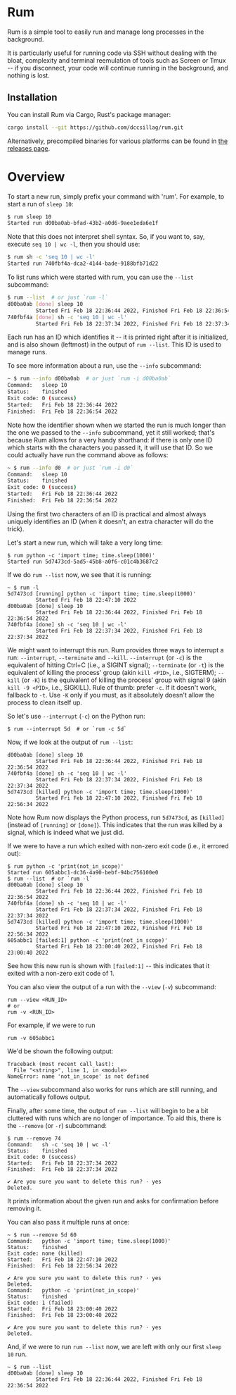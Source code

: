 # Rum

Rum is a simple tool to easily run and manage long processes in the background.
<!-- TODO more intro text? -->

It is particularly useful for running code via SSH without dealing with the bloat, complexity and terminal reemulation of tools such as Screen or Tmux -- if you disconnect, your code will continue running in the background, and nothing is lost.

## Installation

You can install Rum via Cargo, Rust's package manager:

```sh
cargo install --git https://github.com/dccsillag/rum.git
```

Alternatively, precompiled binaries for various platforms can be found in [the releases page](https://github.com/dccsillag/rum/releases/latest).

# Overview

To start a new run, simply prefix your command with 'rum'. For example, to start a run of `sleep 10`:

```sh
$ rum sleep 10
Started run d00ba0ab-bfad-43b2-a0d6-9aee1eda6e1f
```

Note that this does not interpret shell syntax. So, if you want to, say, execute `seq 10 | wc -l`, then you should use:

```sh
$ rum sh -c 'seq 10 | wc -l'
Started run 740fbf4a-dca2-4144-bade-9188bfb71d22
```

To list runs which were started with rum, you can use the `--list` subcommand:

```sh
$ rum --list  # or just `rum -l`
d00ba0ab [done] sleep 10
         Started Fri Feb 18 22:36:44 2022, Finished Fri Feb 18 22:36:54 2022
740fbf4a [done] sh -c 'seq 10 | wc -l'
         Started Fri Feb 18 22:37:34 2022, Finished Fri Feb 18 22:37:34 2022
```

Each run has an ID which identifies it -- it is printed right after it is initialized, and is also shown (leftmost) in the output of `rum --list`.
This ID is used to manage runs.

To see more information about a run, use the `--info` subcommand:

```sh
~ $ rum --info d00ba0ab  # or just `rum -i d00ba0ab`
Command:   sleep 10
Status:    finished
Exit code: 0 (success)
Started:   Fri Feb 18 22:36:44 2022
Finished:  Fri Feb 18 22:36:54 2022
```

Note how the identifier shown when we started the run is much longer than the one we passed to the `--info` subcommand, yet it still worked; that's because Rum allows for a very handy shorthand: if there is only one ID which starts with the characters you passed it, it will use that ID. So we could actually have run the command above as follows:

```sh
~ $ rum --info d0  # or just `rum -i d0`
Command:   sleep 10
Status:    finished
Exit code: 0 (success)
Started:   Fri Feb 18 22:36:44 2022
Finished:  Fri Feb 18 22:36:54 2022
```

Using the first two characters of an ID is practical and almost always uniquely identifies an ID (when it doesn't, an extra character will do the trick).

Let's start a new run, which will take a very long time:

```
$ rum python -c 'import time; time.sleep(1000)'
Started run 5d7473cd-5ad5-45b8-a0f6-c01c4b3687c2
```

If we do `rum --list` now, we see that it is running:

```
~ $ rum -l
5d7473cd [running] python -c 'import time; time.sleep(1000)'
         Started Fri Feb 18 22:47:10 2022
d00ba0ab [done] sleep 10
         Started Fri Feb 18 22:36:44 2022, Finished Fri Feb 18 22:36:54 2022
740fbf4a [done] sh -c 'seq 10 | wc -l'
         Started Fri Feb 18 22:37:34 2022, Finished Fri Feb 18 22:37:34 2022
```

We might want to interrupt this run.
Rum provides three ways to interrupt a run: `--interrupt`, `--terminate` and `--kill`. `--interrupt` (or `-c`) is the equivalent of hitting Ctrl+C (i.e., a SIGINT signal); `--terminate` (or `-t`) is the equivalent of killing the process' group (akin `kill <PID>`, i.e., SIGTERM); `--kill` (or `-K`) is the equivalent of killing the process' group with signal 9 (akin `kill -9 <PID>`, i.e., SIGKILL).
Rule of thumb: prefer `-c`. If it doesn't work, fallback to `-t`. Use `-K` only if you must, as it absolutely doesn't allow the process to clean itself up.

So let's use `--interrupt` (`-c`) on the Python run:

```
$ rum --interrupt 5d  # or `rum -c 5d`
```

Now, if we look at the output of `rum --list`:

```
d00ba0ab [done] sleep 10
         Started Fri Feb 18 22:36:44 2022, Finished Fri Feb 18 22:36:54 2022
740fbf4a [done] sh -c 'seq 10 | wc -l'
         Started Fri Feb 18 22:37:34 2022, Finished Fri Feb 18 22:37:34 2022
5d7473cd [killed] python -c 'import time; time.sleep(1000)'
         Started Fri Feb 18 22:47:10 2022, Finished Fri Feb 18 22:56:34 2022
```

Note how Rum now displays the Python process, run `5d7473cd`, as `[killed]` (instead of `[running]` or `[done]`). This indicates that the run was killed by a signal, which is indeed what we just did.

If we were to have a run which exited with non-zero exit code (i.e., it errored out):

```
$ rum python -c 'print(not_in_scope)'
Started run 605abbc1-dc36-4a90-bebf-94bc756100e0
$ rum --list  # or `rum -l`
d00ba0ab [done] sleep 10
         Started Fri Feb 18 22:36:44 2022, Finished Fri Feb 18 22:36:54 2022
740fbf4a [done] sh -c 'seq 10 | wc -l'
         Started Fri Feb 18 22:37:34 2022, Finished Fri Feb 18 22:37:34 2022
5d7473cd [killed] python -c 'import time; time.sleep(1000)'
         Started Fri Feb 18 22:47:10 2022, Finished Fri Feb 18 22:56:34 2022
605abbc1 [failed:1] python -c 'print(not_in_scope)'
         Started Fri Feb 18 23:00:40 2022, Finished Fri Feb 18 23:00:40 2022
```

See how this new run is shown with `[failed:1]` -- this indicates that it exited with a non-zero exit code of 1.

You can also view the output of a run with the `--view` (`-v`) subcommand:

```
rum --view <RUN_ID>
# or
rum -v <RUN_ID>
```

For example, if we were to run

```
rum -v 605abbc1
```

We'd be shown the following output:

```
Traceback (most recent call last):
  File "<string>", line 1, in <module>
NameError: name 'not_in_scope' is not defined
```

The `--view` subcommand also works for runs which are still running, and automatically follows output.

<!-- TODO opening output in a pager -->

Finally, after some time, the output of `rum --list` will begin to be a bit cluttered with runs which are no longer of importance. To aid this, there is the `--remove` (or `-r`) subcommand:

```
$ rum --remove 74
Command:   sh -c 'seq 10 | wc -l'
Status:    finished
Exit code: 0 (success)
Started:   Fri Feb 18 22:37:34 2022
Finished:  Fri Feb 18 22:37:34 2022
 
✔ Are you sure you want to delete this run? · yes
Deleted.
```

It prints information about the given run and asks for confirmation before removing it.

You can also pass it multiple runs at once:

```
~ $ rum --remove 5d 60
Command:   python -c 'import time; time.sleep(1000)'
Status:    finished
Exit code: none (killed)
Started:   Fri Feb 18 22:47:10 2022
Finished:  Fri Feb 18 22:56:34 2022
 
✔ Are you sure you want to delete this run? · yes
Deleted.
Command:   python -c 'print(not_in_scope)'
Status:    finished
Exit code: 1 (failed)
Started:   Fri Feb 18 23:00:40 2022
Finished:  Fri Feb 18 23:00:40 2022
 
✔ Are you sure you want to delete this run? · yes
Deleted.
```

And, if we were to run `rum --list` now, we are left with only our first `sleep 10` run.

```
~ $ rum --list
d00ba0ab [done] sleep 10
         Started Fri Feb 18 22:36:44 2022, Finished Fri Feb 18 22:36:54 2022
```
